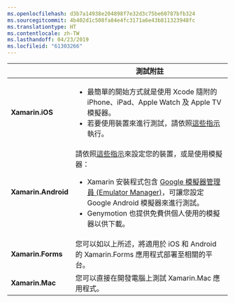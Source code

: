 ```yaml
---
ms.openlocfilehash: d3b7a14938e204898f7e32d3c75be60787bfb324
ms.sourcegitcommit: 4b402d1c508fa84e4fc3171a6e43b811323948fc
ms.translationtype: HT
ms.contentlocale: zh-TW
ms.lasthandoff: 04/23/2019
ms.locfileid: "61303266"
---
```

||測試附註|
|---|---|
|**Xamarin.iOS**|<ul><li>最簡單的開始方式就是使用 Xcode 隨附的 iPhone、iPad、Apple Watch 及 Apple TV 模擬器。</li><li>若要使用裝置來進行測試，請依照<a href="~/ios/get-started/installation/device-provisioning/index.md">這些指示</a>執行。</li></ul>|
|**Xamarin.Android**|請依照<a href="~/android/get-started/installation/set-up-device-for-development.md">這些指示</a>來設定您的裝置，或是使用模擬器：<ul><li>Xamarin 安裝程式包含 <a href="~/android/deploy-test/debugging/android-sdk-emulator/index.md">Google 模擬器管理員 (Emulator Manager)</a>，可讓您設定 Google Android 模擬器來進行測試。</li><li>Genymotion 也提供免費供個人使用的模擬器以供下載。</li></ul>|
|**Xamarin.Forms**|您可以如以上所述，將適用於 iOS 和 Android 的 Xamarin.Forms 應用程式部署至相關的平台。|
|**Xamarin.Mac**|您可以直接在開發電腦上測試 Xamarin.Mac 應用程式。|
